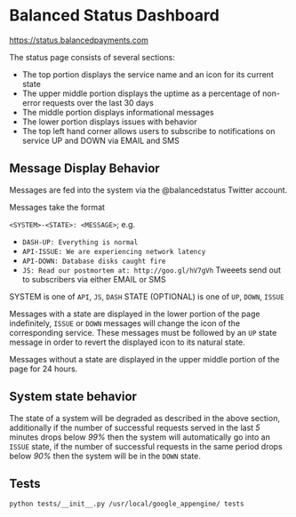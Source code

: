 # Balanced Status Dashboard

https://status.balancedpayments.com

The status page consists of several sections:

* The top portion displays the service name and an icon for its current state
* The upper middle portion displays the uptime as a percentage of non-error
  requests over the last 30 days
* The middle portion displays informational messages
* The lower portion displays issues with behavior
* The top left hand corner allows users to subscribe to notifications on service
UP and DOWN via EMAIL and SMS

## Message Display Behavior

Messages are fed into the system via the @balancedstatus Twitter account.

Messages take the format

`<SYSTEM>-<STATE>: <MESSAGE>`; e.g.

* `DASH-UP: Everything is normal`
* `API-ISSUE: We are experiencing network latency`
* `API-DOWN: Database disks caught fire`
* `JS: Read our postmortem at: http://goo.gl/hV7gVh` Tweeets send out to subscribers via either EMAIL or SMS

SYSTEM is one of `API`, `JS`, `DASH`
STATE (OPTIONAL) is one of `UP`, `DOWN`, `ISSUE`

Messages with a state are displayed in the lower portion of the page
indefinitely, `ISSUE` or `DOWN` messages will change the icon of the
corresponding service. These messages must be followed by an `UP` state message
in order to revert the displayed icon to its natural state.

Messages without a state are displayed in the upper middle portion of the page
for 24 hours.

## System state behavior

The state of a system will be degraded as described in the above section,
additionally if the number of successful requests served in the last *5*
minutes drops below *99%* then the system will automatically go into an `ISSUE`
state, if the number of successful requests in the same period drops below
*90%* then the system will be in the `DOWN` state.

## Tests

    python tests/__init__.py /usr/local/google_appengine/ tests
